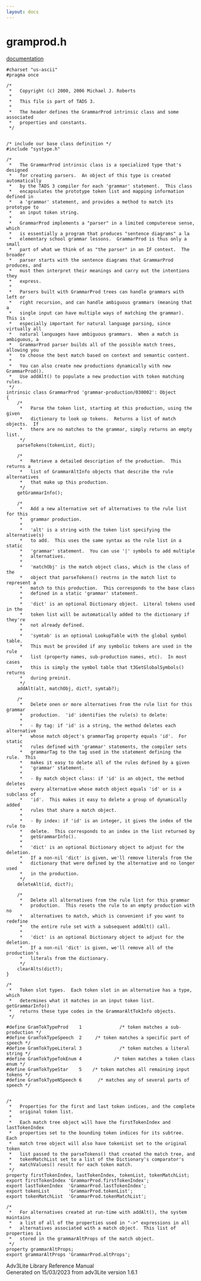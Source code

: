 ```yaml
---
layout: docs
---
```

# gramprod.h

[documentation](../file/gramprod.h.html)

    #charset "us-ascii"
    #pragma once

    /* 
     *   Copyright (c) 2000, 2006 Michael J. Roberts
     *   
     *   This file is part of TADS 3.
     *   
     *   The header defines the GrammarProd intrinsic class and some associated
     *   properties and constants.  
     */


    /* include our base class definition */
    #include "systype.h"

    /*
     *   The GrammarProd intrinsic class is a specialized type that's designed
     *   for creating parsers.  An object of this type is created automatically
     *   by the TADS 3 compiler for each 'grammar' statement.  This class
     *   encapsulates the prototype token list and mapping information defined in
     *   a 'grammar' statement, and provides a method to match its prototype to
     *   an input token string.
     *   
     *   GrammarProd implements a "parser" in a limited computerese sense, which
     *   is essentially a program that produces "sentence diagrams" a la
     *   elementary school grammar lessons.  GrammarProd is thus only a small
     *   part of what we think of as "the parser" in an IF context.  The broader
     *   parser starts with the sentence diagrams that GrammarProd produces, and
     *   must then interpret their meanings and carry out the intentions they
     *   express.
     *   
     *   Parsers built with GrammarProd trees can handle grammars with left or
     *   right recursion, and can handle ambiguous grammars (meaning that a
     *   single input can have multiple ways of matching the grammar).  This is
     *   especially important for natural language parsing, since virtually all
     *   natural languages have ambiguous grammars.  When a match is ambiguous, a
     *   GrammarProd parser builds all of the possible match trees, allowing you
     *   to choose the best match based on context and semantic content.
     *   
     *   You can also create new productions dynamically with new GrammarProd().
     *   Use addAlt() to populate a new production with token matching rules.  
     */
    intrinsic class GrammarProd 'grammar-production/030002': Object
    {
        /*
         *   Parse the token list, starting at this production, using the given
         *   dictionary to look up tokens.  Returns a list of match objects.  If
         *   there are no matches to the grammar, simply returns an empty list.  
         */
        parseTokens(tokenList, dict);

        /*
         *   Retrieve a detailed description of the production.  This returns a
         *   list of GrammarAltInfo objects that describe the rule alternatives
         *   that make up this production.  
         */
        getGrammarInfo();

        /*
         *   Add a new alternative set of alternatives to the rule list for this
         *   grammar production.
         *   
         *   'alt' is a string with the token list specifying the alternative(s)
         *   to add.  This uses the same syntax as the rule list in a static
         *   'grammar' statement.  You can use '|' symbols to add multiple
         *   alternatives.
         *   
         *   'matchObj' is the match object class, which is the class of the
         *   object that parseTokens() reutrns in the match list to represent a
         *   match to this production.  This corresponds to the base class
         *   defined in a static 'grammar' statement.
         *   
         *   'dict' is an optional Dictionary object.  Literal tokens used in the
         *   token list will be automatically added to the dictionary if they're
         *   not already defined.
         *   
         *   'symtab' is an optional LookupTable with the global symbol table.
         *   This must be provided if any symbolic tokens are used in the rule
         *   list (property names, sub-production names, etc).  In most cases
         *   this is simply the symbol table that t3GetGlobalSymbols() returns
         *   during preinit.  
         */
        addAlt(alt, matchObj, dict?, symtab?);

        /*
         *   Delete onen or more alternatives from the rule list for this grammar
         *   production.  'id' identifies the rule(s) to delete:
         *   
         *   - By tag: if 'id' is a string, the method deletes each alternative
         *   whose match object's grammarTag property equals 'id'.  For static
         *   rules defined with 'grammar' statements, the compiler sets
         *   grammarTag to the tag used in the statement defining the rule.  This
         *   makes it easy to delete all of the rules defined by a given
         *   'grammar' statement.  
         *   
         *   - By match object class: if 'id' is an object, the method deletes
         *   every alternative whose match object equals 'id' or is a subclass of
         *   'id'.  This makes it easy to delete a group of dynamically added
         *   rules that share a match object.
         *   
         *   - By index: if 'id' is an integer, it gives the index of the rule to
         *   delete.  This corresponds to an index in the list returned by
         *   getGrammarInfo().
         *   
         *   'dict' is an optional Dictionary object to adjust for the deletion.
         *   If a non-nil 'dict' is given, we'll remove literals from the
         *   dictionary that were defined by the alternative and no longer used
         *   in the production.  
         */
        deleteAlt(id, dict?);

        /* 
         *   Delete all alternatives from the rule list for this grammar
         *   production.  This resets the rule to an empty production with no
         *   alternatives to match, which is convenient if you want to redefine
         *   the entire rule set with a subsequent addAlt() call.
         *   
         *   'dict' is an optional Dictionary object to adjust for the deletion.
         *   If a non-nil 'dict' is given, we'll remove all of the production's
         *   literals from the dictionary.  
         */
        clearAlts(dict?);
    }

    /*
     *   Token slot types.  Each token slot in an alternative has a type, which
     *   determines what it matches in an input token list.  getGrammarInfo()
     *   returns these type codes in the GrammarAltTokInfo objects.  
     */

    #define GramTokTypeProd    1              /* token matches a sub-production */
    #define GramTokTypeSpeech  2     /* token matches a specific part of speech */
    #define GramTokTypeLiteral 3              /* token matches a literal string */
    #define GramTokTypeTokEnum 4            /* token matches a token class enum */
    #define GramTokTypeStar    5    /* token matches all remaining input tokens */
    #define GramTokTypeNSpeech 6      /* matches any of several parts of speech */


    /* 
     *   Properties for the first and last token indices, and the complete
     *   original token list.
     *   
     *   Each match tree object will have the firstTokenIndex and lastTokenIndex
     *   properties set to the bounding token indices for its subtree.  Each
     *   match tree object will also have tokenList set to the original token
     *   list passed to the parseTokens() that created the match tree, and
     *   tokenMatchList set to a list of the Dictionary's comparator's
     *   matchValues() result for each token match.  
     */
    property firstTokenIndex, lastTokenIndex, tokenList, tokenMatchList;
    export firstTokenIndex 'GrammarProd.firstTokenIndex';
    export lastTokenIndex  'GrammarProd.lastTokenIndex';
    export tokenList       'GrammarProd.tokenList';
    export tokenMatchList  'GrammarProd.tokenMatchList';

    /*
     *   For alternatives created at run-time with addAlt(), the system maintains
     *   a list of all of the properties used in "->" expressions in all
     *   alternatives associated with a match object.  This list of properties is
     *   stored in the grammarAltProps of the match object.
     */
    property grammarAltProps;
    export grammarAltProps 'GrammarProd.altProps';

<div class="ftr">

Adv3Lite Library Reference Manual  
Generated on 15/03/2023 from adv3Lite version 1.6.1

</div>
